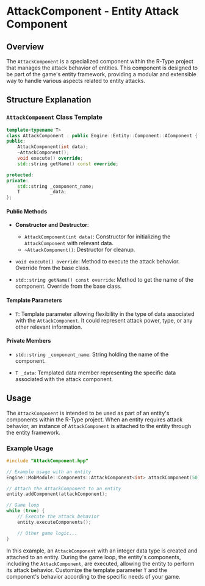 # AttackComponent - Entity Attack Component

## Overview

The `AttackComponent` is a specialized component within the R-Type project that manages the attack behavior of entities. This component is designed to be part of the game's entity framework, providing a modular and extensible way to handle various aspects related to entity attacks.

## Structure Explanation

### `AttackComponent` Class Template

```cpp
template<typename T>
class AttackComponent : public Engine::Entity::Component::AComponent {
public:
    AttackComponent(int data);
    ~AttackComponent();
    void execute() override;
    std::string getName() const override;

protected:
private:
    std::string _component_name;
    T           _data;
};
```

#### Public Methods

- **Constructor and Destructor**:
  - `AttackComponent(int data)`: Constructor for initializing the `AttackComponent` with relevant data.
  - `~AttackComponent()`: Destructor for cleanup.

- `void execute() override`: Method to execute the attack behavior. Override from the base class.

- `std::string getName() const override`: Method to get the name of the component. Override from the base class.

#### Template Parameters

- `T`: Template parameter allowing flexibility in the type of data associated with the `AttackComponent`. It could represent attack power, type, or any other relevant information.

#### Private Members

- `std::string _component_name`: String holding the name of the component.

- `T _data`: Templated data member representing the specific data associated with the attack component.

## Usage

The `AttackComponent` is intended to be used as part of an entity's components within the R-Type project. When an entity requires attack behavior, an instance of `AttackComponent` is attached to the entity through the entity framework.

### Example Usage

```cpp
#include "AttackComponent.hpp"

// Example usage with an entity
Engine::MobModule::Components::AttackComponent<int> attackComponent(50);

// Attach the AttackComponent to an entity
entity.addComponent(attackComponent);

// Game loop
while (true) {
    // Execute the attack behavior
    entity.executeComponents();

    // Other game logic...
}
```

In this example, an `AttackComponent` with an integer data type is created and attached to an entity. During the game loop, the entity's components, including the `AttackComponent`, are executed, allowing the entity to perform its attack behavior. Customize the template parameter `T` and the component's behavior according to the specific needs of your game.